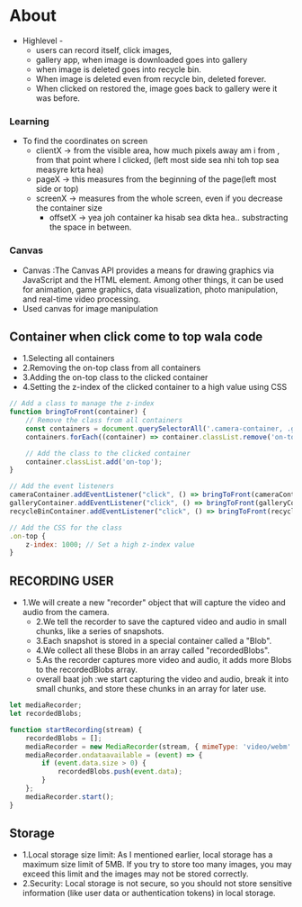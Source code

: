 # About

* Highlevel  - 
    * users can record itself, click images,
    * gallery app, when image is downloaded goes into gallery
    * when image is deleted goes into recycle bin.
    * When image is deleted even from recycle bin, deleted forever.
    * When clicked on restored the, image goes back to gallery were it was before.


### Learning
* To find the coordinates on screen
  * clientX -> from the visible area, how much pixels away am i from , from that point where I clicked, (left most side sea nhi toh top sea measyre krta hea)
  * pageX -> this measures from the beginning of the page(left most side or top)
  * screenX -> measures from the whole screen, even if you decrease the container size
    * offsetX -> yea joh container ka hisab sea dkta hea.. substracting the space in between.

### Canvas
* Canvas :The Canvas API provides a means for drawing graphics via JavaScript and the HTML <canvas> element. Among other things, it can be used for animation, game graphics, data visualization, photo manipulation, and real-time video processing.
* Used canvas for image manipulation


## Container when click come to top wala code
* 1.Selecting all containers
* 2.Removing the on-top class from all containers
* 3.Adding the on-top class to the clicked container
* 4.Setting the z-index of the clicked container to a high value using CSS

```js
// Add a class to manage the z-index
function bringToFront(container) {
    // Remove the class from all containers
    const containers = document.querySelectorAll('.camera-container, .gallery-container, .recycle-container');
    containers.forEach((container) => container.classList.remove('on-top'));

    // Add the class to the clicked container
    container.classList.add('on-top');
}

// Add the event listeners
cameraContainer.addEventListener("click", () => bringToFront(cameraContainer));
galleryContainer.addEventListener("click", () => bringToFront(galleryContainer));
recycleBinContainer.addEventListener("click", () => bringToFront(recycleBinContainer));

// Add the CSS for the class
.on-top {
    z-index: 1000; // Set a high z-index value
}
```

## RECORDING USER
* 1.We will create a new "recorder" object that will capture the video and audio from the camera.
    * 2.We tell the recorder to save the captured video and audio in small chunks, like a series of snapshots.
    * 3.Each snapshot is stored in a special container called a "Blob".
    * 4.We collect all these Blobs in an array called "recordedBlobs".
    * 5.As the recorder captures more video and audio, it adds more Blobs to the recordedBlobs array.
    * overall baat joh :we start capturing the video and audio, break it into small chunks, and store these chunks in an array for later  use.
```js
let mediaRecorder;
let recordedBlobs;

function startRecording(stream) {
    recordedBlobs = [];
    mediaRecorder = new MediaRecorder(stream, { mimeType: 'video/webm' });
    mediaRecorder.ondataavailable = (event) => {
        if (event.data.size > 0) {
            recordedBlobs.push(event.data);
        }
    };
    mediaRecorder.start();
}
```


## Storage
* 1.Local storage size limit: As I mentioned earlier, local storage has a maximum size limit of 5MB. If you try to store too many images, you may exceed this limit and the images may not be stored correctly.
* 2.Security: Local storage is not secure, so you should not store sensitive information (like user data or authentication tokens) in local storage.